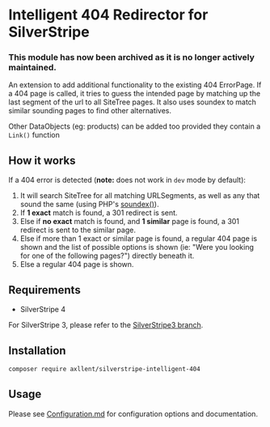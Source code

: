 # Intelligent 404 Redirector for SilverStripe

### This module has now been archived as it is no longer actively maintained.

An extension to add additional functionality to the existing 404 ErrorPage.
If a 404 page is called, it tries to guess the intended page by matching up the
last segment of the url to all SiteTree pages. It also uses soundex to match similar
sounding pages to find other alternatives.

Other DataObjects (eg: products) can be added too provided they contain a `Link()` function

## How it works
If a 404 error is detected (**note:** does not work in `dev` mode by default):

1. It will search SiteTree for all matching URLSegments, as well as any that sound the same
(using PHP's [soundex()](http://php.net/manual/en/function.soundex.php)).
2. If **1 exact** match is found, a 301 redirect is sent.
3. Else if **no exact** match is found, and **1 similar** page is found, a 301 redirect is sent
to the similar page.
4. Else if more than 1 exact or similar page is found, a regular 404 page is shown and the list of
possible options is shown (ie: "Were you looking for one of the following pages?") directly beneath it.
5. Else a regular 404 page is shown.

## Requirements
* SilverStripe 4

For SilverStripe 3, please refer to the [SilverStripe3 branch](https://github.com/axllent/silverstripe-intelligent-404/tree/silverstripe3).

## Installation
```bash
composer require axllent/silverstripe-intelligent-404
```

## Usage
Please see [Configuration.md](docs/en/Configuration.md) for configuration options and documentation.
